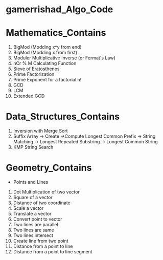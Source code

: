 # gamerrishad_Algo_Code

# Mathematics_Contains
1. BigMod (Modding x^y from end)
2. BigMod (Modding x from first)
3. Moduler Multiplicative Inverse (or Fermat's Law)
4. nCr % M Calculating Function
5. Sieve of Eratosthenes
6. Prime Factorization
7. Prime Exponent for a factorial n!
8. GCD
9. LCM
10. Extended GCD

# Data_Structures_Contains
1. Inversion with Merge Sort
2. Suffix Array -> Create ->Compute Longest Common Prefix -> String Matching -> Longest Repeated Substring -> Longest Common String
3. KMP String Search

# Geometry_Contains
 * Points and Lines
  1. Dot Multiplication of two vector
  2. Square of a vector
  3. Distance of two coordinate
  4. Scale a vector
  5. Translate a vector
  6. Convert point to vector
  7. Two lines are parallel
  8. Two lines are same
  9. Two lines intersect
  10. Create line from two point
  11. Distance from a point to line
  12. Distance from a point to line segment
